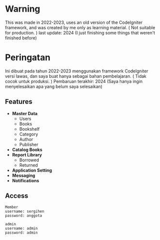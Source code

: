 # Warning

This was made in 2022-2023, uses an old version of the CodeIgniter framework, and was created by me only as learning material. ( Not suitable for production. ) last update: 2024 (I just finishing some things that weren't finished before)

# Peringatan

Ini dibuat pada tahun 2022-2023 menggunakan framework CodeIgniter versi lawas, dan saya buat hanya sebagai bahan pembelajaran. ( Tidak cocok untuk produksi. ) Pembaruan terakhir: 2024 (Saya hanya ingin menyelesaikan apa yang belum saya selesaikan)

## Features

- **Master Data**
  - Users
  - Books
  - Bookshelf
  - Category
  - Author
  - Publisher
- **Catalog Books**
- **Report Library**
  - Borrowed
  - Returned
- **Application Setting**
- **Messaging**
- **Notifications**

## Access

```
Member
username: sergihen
password: anggota

admin
username: admin
password: admin
```
